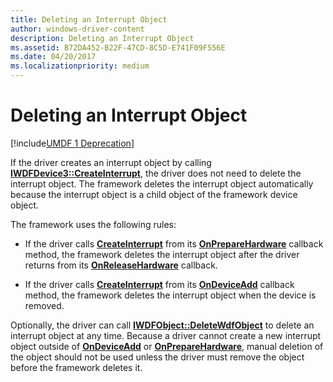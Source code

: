 ```yaml
---
title: Deleting an Interrupt Object
author: windows-driver-content
description: Deleting an Interrupt Object
ms.assetid: B72DA452-B22F-47CD-8C5D-E741F09F556E
ms.date: 04/20/2017
ms.localizationpriority: medium
---
```


# Deleting an Interrupt Object


[!include[UMDF 1 Deprecation](../umdf-1-deprecation.md)]

If the driver creates an interrupt object by calling [**IWDFDevice3::CreateInterrupt**](https://msdn.microsoft.com/library/windows/hardware/hh451208), the driver does not need to delete the interrupt object. The framework deletes the interrupt object automatically because the interrupt object is a child object of the framework device object.

The framework uses the following rules:

-   If the driver calls [**CreateInterrupt**](https://msdn.microsoft.com/library/windows/hardware/hh451208) from its [**OnPrepareHardware**](https://msdn.microsoft.com/library/windows/hardware/hh439734) callback method, the framework deletes the interrupt object after the driver returns from its [**OnReleaseHardware**](https://msdn.microsoft.com/library/windows/hardware/hh439739) callback.

-   If the driver calls [**CreateInterrupt**](https://msdn.microsoft.com/library/windows/hardware/hh451208) from its [**OnDeviceAdd**](https://msdn.microsoft.com/library/windows/hardware/ff554896) callback method, the framework deletes the interrupt object when the device is removed.

Optionally, the driver can call [**IWDFObject::DeleteWdfObject**](https://msdn.microsoft.com/library/windows/hardware/ff560210) to delete an interrupt object at any time. Because a driver cannot create a new interrupt object outside of [**OnDeviceAdd**](https://msdn.microsoft.com/library/windows/hardware/ff554896) or [**OnPrepareHardware**](https://msdn.microsoft.com/library/windows/hardware/hh439734), manual deletion of the object should not be used unless the driver must remove the object before the framework deletes it.

 

 





